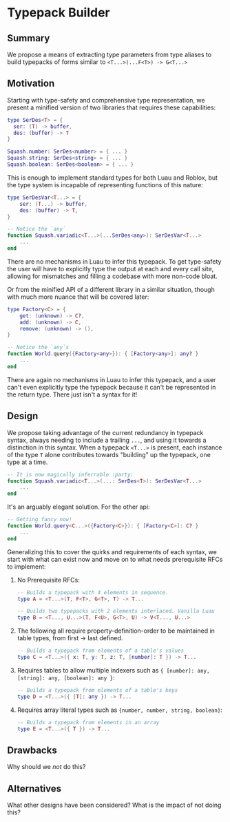 # Typepack Builder

## Summary

We propose a means of extracting type parameters from type aliases to build typepacks of forms similar to `<T...>(...F<T>) -> G<T...>`

## Motivation

Starting with type-safety and comprehensive type representation, we present a minified version of two libraries that requires these capabilities:

```lua
type SerDes<T> = {
  ser: (T) -> buffer,
  des: (buffer) -> T
}

Squash.number: SerDes<number> = { ... }
Squash.string: SerDes<string> = { ... }
Squash.boolean: SerDes<boolean> = { ... }
```

This is enough to implement standard types for both Luau and Roblox, but the type system is incapable of representing functions of this nature:

```lua
type SerDesVar<T...> = {
	ser: (T...) -> buffer,
	des: (buffer) -> T,
}

-- Notice the `any`
function Squash.variadic<T...>(...SerDes<any>): SerDesVar<T...>
	...
end
```

There are no mechanisms in Luau to infer this typepack. To get type-safety the user will have to explicitly type the output at each and every call site, allowing for mismatches and filling a codebase with more non-code bloat.


Or from the minified API of a different library in a similar situation, though with much more nuance that will be covered later:

```lua
type Factory<C> = {
	get: (unknown) -> C?,
	add: (unknown) -> C,
	remove: (unknown) -> (),
}

-- Notice the `any`s
function World.query({Factory<any>}): { [Factory<any>]: any? }
	...
end
```

There are again no mechanisms in Luau to infer this typepack, and a user can't even explicitly type the typepack because it can't be represented in the return type. There just isn't a syntax for it!

## Design

We propose taking advantage of the current redundancy in typepack syntax, always needing to include a trailing `...`, and using it towards a distinction in this syntax. When a typepack `<T...>` is present, each instance of the type `T` alone contributes towards "building" up the typepack, one type at a time.

```lua
-- It is now magically inferrable :party:
function Squash.variadic<T...>(...: SerDes<T>): SerDesVar<T...>
	...
end
```

It's an arguably elegant solution. For the other api:

```lua
-- Getting fancy now!
function World.query<C...>({Factory<C>}): { [Factory<C>]: C? }
	...
end
```

Generalizing this to cover the quirks and requirements of each syntax, we start with what can exist now and move on to what needs prerequisite RFCs to implement:

1. No Prerequisite RFCs:
	```lua
	-- Builds a typepack with 4 elements in sequence.
	type A = <T...>(T, F<T>, G<T>, T) -> T...

	-- Builds two typepacks with 2 elements interlaced. Vanilla Luau
	type B = <T..., U...>(T, F<U>, G<T>, U) -> V<T..., U...>
	```

2. The following all require property-definition-order to be maintained in table types, from first -> last defined.
	```lua
	-- Builds a typepack from elements of a table's values
	type C = <T...>({ x: T, y: T, z: T, [number]: T }) -> T...
	```

3. Requires tables to allow multiple indexers such as `{ [number]: any, [string]: any, [boolean]: any }`:
	```lua
	-- Builds a typepack from elements of a table's keys
	type D = <T...>({ [T]: any }) -> T...
	```

4. Requires array literal types such as `{number, number, string, boolean}`:
	```lua
	-- Builds a typepack from elements in an array
	type E = <T...>({ T }) -> T...
	```

## Drawbacks

Why should we *not* do this?

## Alternatives

What other designs have been considered? What is the impact of not doing this?

